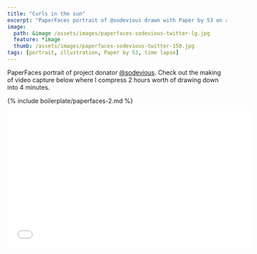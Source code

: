 ```yaml
---
title: "Curls in the sun"
excerpt: "PaperFaces portrait of @sodevious drawn with Paper by 53 on an iPad."
image: 
  path: &image /assets/images/paperfaces-sodevious-twitter-lg.jpg 
  feature: *image
  thumb: /assets/images/paperfaces-sodevious-twitter-150.jpg
tags: [portrait, illustration, Paper by 53, time lapse]
---
```


PaperFaces portrait of project donator [@sodevious](http://twitter.com/sodevious). Check out the making of video capture below where I compress 2 hours worth of drawing down into 4 minutes.

{% include boilerplate/paperfaces-2.md %}

<iframe width="560" height="315" src="//www.youtube.com/embed/fC_yATccHmk" frameborder="0" allowfullscreen> </iframe>
